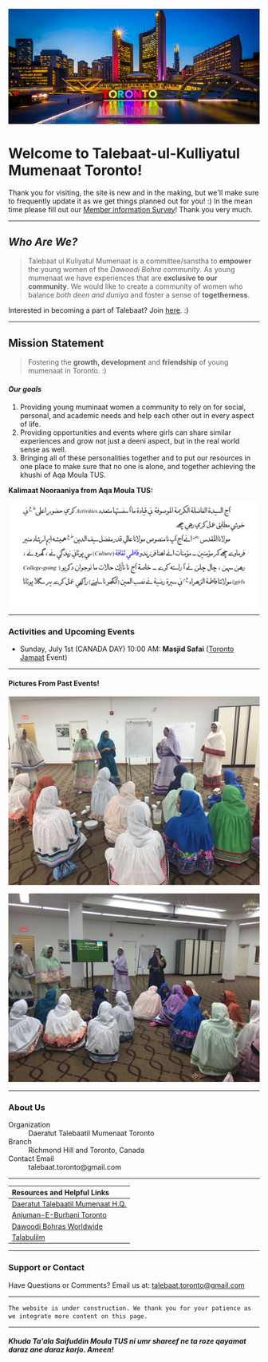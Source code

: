 ![toronto landscape](toronto_landscape.png.jpg)
# Welcome to Talebaat-ul-Kulliyatul Mumenaat Toronto! 

Thank you for visiting, the site is new and in the making, but we'll make sure to frequently update it as we get things planned out for you! :) In the mean time please fill out our <a href="https://docs.google.com/forms/d/e/1FAIpQLScPm7-Wl1pFJNAHuVkmqWu45tZK1kGvBGPGvBR0rJDJgnmfLg/viewform?usp=sf_link">Member information Survey</a>! Thank you very much. 



* * *


## _Who Are We?_  

> Talebaat ul Kuliyatul Mumenaat is a committee/sanstha to **empower** the young women of the _Dawoodi Bohra community_.  As young mumenaat we have experiences that are **exclusive to our community**. We would like to create a community of women who balance _both deen and duniya_ and foster a sense of **togetherness**.

Interested in becoming a part of Talebaat? Join <a href="https://docs.google.com/forms/d/e/1FAIpQLScPm7-Wl1pFJNAHuVkmqWu45tZK1kGvBGPGvBR0rJDJgnmfLg/viewform?usp=sf_link">here</a>. :) 

* * *


## Mission Statement 

> Fostering the **growth, development** and **friendship** of young mumenaat in Toronto. :) 

#### _Our goals_

1.  Providing young muminaat women a community to rely on for social, personal, and academic needs and help each other out in every aspect of life.
2.  Providing opportunities and events where girls can share similar experiences and grow not just a deeni aspect, but in the real world sense as well.
3.  Bringing all of these personalities together and to put our resources in one place to make sure that no one is alone, and together achieving the khushi of Aqa Moula TUS. 

**Kalimaat Nooraaniya from Aqa Moula TUS:** 

![moula bayan](activities_culture.png)


* * *


### Activities and Upcoming Events

*   Sunday, July 1st (CANADA DAY) 10:00 AM: **Masjid Safai** (<a href="https://www.torontojamat.com">Toronto Jamaat</a> Event)

* * *

#### Pictures From Past Events! 

![sihoriramadan](sihoriparty.png)

![sihorione](sihoriparty2.png)

* * *


### About Us

<dl>
<dt>Organization</dt>
<dd>Daeratut Talebaatil Mumenaat Toronto</dd>
<dt>Branch</dt>
<dd>Richmond Hill and Toronto, Canada</dd>
<dt>Contact Email</dt>
<dd>talebaat.toronto@gmail.com</dd>
</dl>

* * *
 

|                       Resources and Helpful Links                           |
|:----------------------------------------------------------------------------|
| <a href="http://www.busaheba.org">Daeratut Talebaatil Mumenaat H.Q.</a>     | 
| <a href="https://www.torontojamat.com">Anjuman-E-Burhani Toronto</a>        |
| <a href="http://www.mumineen.org">Dawoodi Bohras Worldwide</a>              | 
| <a href="http://www.talabulilm.com">Talabulilm</a>                          |


* * *


### Support or Contact

Have Questions or Comments? Email us at: <a href="http://talebaat.toronto@gmail.com">talebaat.toronto@gmail.com</a> 

* * *


```
The website is under construction. We thank you for your patience as we integrate more content on this page.
```

* * *


#### _Khuda Ta'ala Saifuddin Moula TUS ni umr shareef ne ta roze qayamat daraz ane daraz karjo. Ameen!_

